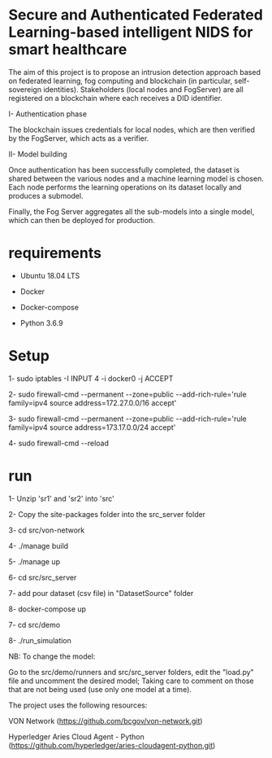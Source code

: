 # Secure and Authenticated Federated Learning-based intelligent NIDS for smart healthcare 

The aim of this project is to propose an intrusion detection approach based on federated learning, fog computing and blockchain (in particular, self-sovereign identities). Stakeholders (local nodes and FogServer) are all registered on a blockchain where each receives a DID identifier.


I- Authentication phase


The blockchain issues credentials for local nodes, which are then verified by the FogServer, which acts as a verifier.



II- Model building


Once authentication has been successfully completed, the dataset is shared between the various nodes and a machine learning model is chosen. Each node performs the learning operations on its dataset locally and produces a submodel.


Finally, the Fog Server aggregates all the sub-models into a single model, which can then be deployed for production.

# requirements

- Ubuntu 18.04 LTS

- Docker

- Docker-compose

- Python 3.6.9



# Setup 


1- sudo iptables -I INPUT 4 -i docker0 -j ACCEPT


2- sudo firewall-cmd --permanent --zone=public --add-rich-rule='rule family=ipv4 source address=172.27.0.0/16 accept'



3- sudo firewall-cmd --permanent --zone=public --add-rich-rule='rule family=ipv4 source address=173.17.0.0/24 accept'



4- sudo firewall-cmd --reload

# run

1- Unzip 'sr1' and 'sr2' into 'src'

2- Copy the site-packages folder into the src_server folder


3- cd src/von-network



4- ./manage build



5- ./manage up 



6- cd src/src_server


7- add pour dataset (csv file) in "DatasetSource" folder 


8- docker-compose up


7- cd src/demo



8- ./run_simulation


NB: To change the model: 


Go to the src/demo/runners and src/src_server folders, edit the "load.py" file and uncomment the desired model;
Taking care to comment on those that are not being used (use only one model at a time).




The project uses the following resources:



VON Network (https://github.com/bcgov/von-network.git)



Hyperledger Aries Cloud Agent - Python  (https://github.com/hyperledger/aries-cloudagent-python.git)
